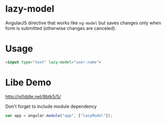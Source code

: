 lazy-model
==========

AngularJS directive that works like `ng-model` but saves changes only when form is submitted (otherwise changes are canceled).

Usage
===
````html
<input type="text" lazy-model="user.name">
````

Libe Demo
===
http://jsfiddle.net/8btk5/5/


Don't forget to include module dependency
````js
var app = angular.module("app", ["lazyModel"]);
````
